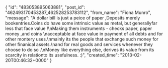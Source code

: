  {
   "id": "483053895063881",
   "post_id": "462493170453287_462528253783112",
   "from_name": "Fiona Munro",
   "message": "A dollar bill is just a peice of paper ,Deposits merely bookentries.Coins do have some intrinsic value as metal, but generallyfar less that face value !\nMaking them instruments - checks paper, paper money ,and coins \nacceptable at face value in payment of all debts and for other montery uses.\nmainly its the people that exchange such money for other finanical assets.\nand for real goods and services whenever they choose to do so .\nMoney like everything else, derives its value from its scarcity in relationto its usefulness. :)",
   "created_time": "2013-02-20T00:46:32+0000"
 }
